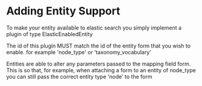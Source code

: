 # Adding Entity Support

To make your entity available to elastic search you simply implement a plugin of type ElasticEnabledEntity

The id of this plugin MUST match the id of the entity form that you wish to enable. for example 'node_type' or 'taxonomy_vocabulary'

Entities are able to alter any parameters passed to the mapping field form.
This is so that, for example, when attaching a form to an entity of node_type you can still pass the correct entity type 'node' to the form
